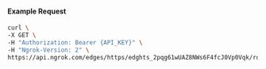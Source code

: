 <!-- Code generated for API Clients. DO NOT EDIT. -->

#### Example Request

```bash
curl \
-X GET \
-H "Authorization: Bearer {API_KEY}" \
-H "Ngrok-Version: 2" \
https://api.ngrok.com/edges/https/edghts_2pqg61wUAZ8NWs6F4fcJ0Vp0Vqk/routes/edghtsrt_2pqg630kCQXIpWTGRc4GRMbWImV/backend
```
